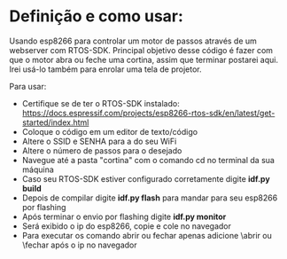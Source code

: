 # Definição e como usar:
Usando esp8266 para controlar um motor de passos através de um webserver com RTOS-SDK.
Principal objetivo desse código é fazer com que o motor abra ou feche uma cortina, assim que terminar postarei aqui. Irei usá-lo também para enrolar uma tela de projetor.

Para usar:
 - Certifique se de ter o RTOS-SDK instalado: https://docs.espressif.com/projects/esp8266-rtos-sdk/en/latest/get-started/index.html
 - Coloque o código em um editor de texto/código
 - Altere o SSID e SENHA para a do seu WiFi
 - Altere o número de passos para o desejado
 - Navegue até a pasta "cortina" com o comando cd no terminal da sua máquina
 - Caso seu RTOS-SDK estiver configurado corretamente digite **idf.py build**
 - Depois de compilar digite **idf.py flash** para mandar para seu esp8266 por flashing
 - Após terminar o envio por flashing digite **idf.py monitor**
 - Será exibido o ip do esp8266, copie e cole no navegador
 - Para executar os comando abrir ou fechar apenas adicione \abrir ou \fechar após o ip no navegador
